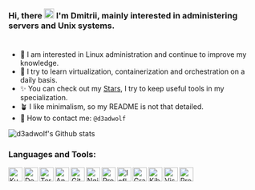 ### Hi, there <img src="https://raw.githubusercontent.com/MartinHeinz/MartinHeinz/master/wave.gif" width="20"> I'm **Dmitrii**, mainly interested in administering servers and Unix systems.
<h1></h1>

- 🐧 I am interested in Linux administration and continue to improve my knowledge.
- 🐳 I try to learn virtualization, containerization and orchestration on a daily basis.
- ✨ You can check out my [Stars](https://github.com/d3adwolf?tab=stars), I try to keep useful tools in my specialization.
- 🪴 I like minimalism, so my README is not that detailed.
- 📨 How to contact me: `@d3adwolf`

![d3adwolf's Github stats](https://github-readme-stats.vercel.app/api?username=d3adwolf&show_icons=true&hide_border=true&count_private=true&theme=transparent&text_color=fafbfc&icon_color=666666&title_color=666666)

### Languages and Tools:

<img align="left" alt="Kubernetes" height="28px" src="https://cdn.simpleicons.org/kubernetes/666666" />
<img align="left" alt="Docker" height="28px" src="https://cdn.simpleicons.org/docker/666666" />
<img align="left" alt="Terraform" height="28px" src="https://cdn.simpleicons.org/terraform/666666" />
<img align="left" alt="Ansible" height="28px" src="https://cdn.simpleicons.org/ansible/666666" />
<img align="left" alt="GitHub" height="28px" src="https://cdn.simpleicons.org/github/666666" />
<img align="left" alt="Nginx" height="28px" src="https://cdn.simpleicons.org/nginx/666666" />
<img align="left" alt="Prometheus" height="28px" src="https://cdn.simpleicons.org/prometheus/666666" />
<img align="left" alt="InfluxDB" height="28px" src="https://cdn.simpleicons.org/influxdb/666666" />
<img align="left" alt="Grafana" height="28px" src="https://cdn.simpleicons.org/grafana/666666" />
<img align="left" alt="Kibana" height="28px" src="https://cdn.simpleicons.org/kibana/666666" />
<img align="left" alt="Visual Studio Code" height="28px" src="https://cdn.simpleicons.org/visualstudiocode/666666" />
<img align="left" alt="Proxmox" height="28px" src="https://cdn.simpleicons.org/proxmox/666666" />
